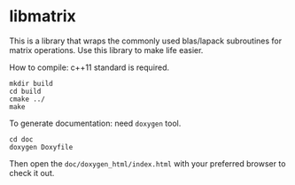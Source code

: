 # libmatrix

This is a library that wraps the commonly used blas/lapack subroutines for
matrix operations. Use this library to make life easier.

How to compile:
c++11 standard is required.
```
mkdir build
cd build
cmake ../
make
```

To generate documentation: need `doxygen` tool.
```
cd doc
doxygen Doxyfile
```
Then open the `doc/doxygen_html/index.html` with your preferred browser to check it out.
